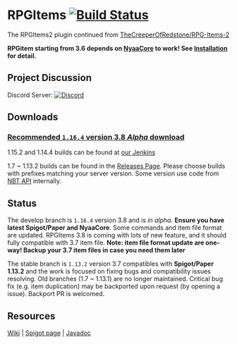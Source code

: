 # RPGItems [![Build Status](https://ci.nyaacat.com/buildStatus/icon?job=RPGItems-reloaded%2F1.16)](https://ci.nyaacat.com/job/RPGItems-reloaded/job/1.16/)

The RPGItems2 plugin continued from [TheCreeperOfRedstone/RPG-Items-2](https://github.com/TheCreeperOfRedstone/RPG-Items-2)

**RPGitem starting from 3.6 depends on [NyaaCore](https://github.com/NyaaCat/NyaaCore) to work! See [Installation](https://nyaacat.github.io/RPGItems-wiki/#/en-us/installation) for detail.**

## Project Discussion

Discord Server: [![Discord](https://img.shields.io/discord/486394125206421524.svg?logo=discord&link=https%3A%2F%2Fdiscord.gg%QeVy8Yd)](https://discord.gg/QeVy8Yd)

## Downloads

### [Recommended `1.16.4` version 3.8 *Alpha* download](https://ci.nyaacat.com/job/RPGItems-reloaded/job/1.16/lastSuccessfulBuild/artifact/build/libs/RPGItems-mc1.16.4-3.8-*-release.jar)

1.15.2 and 1.14.4 builds can be found at [our Jenkins](https://ci.nyaacat.com/job/RPGItems-reloaded/)

1.7 ~ 1.13.2 builds can be found in the [Releases Page](https://github.com/NyaaCat/RPGItems-reloaded/releases).
Please choose builds with prefixes matching your server version. Some version use code from [NBT API](https://www.spigotmc.org/resources/item-entity-tile-nbt-api.7939/) internally.

## Status

The develop branch is `1.16.4` version 3.8 and is *in alpha*. **Ensure you have latest Spigot/Paper and NyaaCore**. Some commands and item file format are updated. RPGItems 3.8 is coming with lots of new feature, and it should fully compatible with 3.7 item file. **Note: item file format update are one-way! Backup your 3.7 item files in case you need them later**

The stable branch is `1.13.2` version 3.7 compatibles with **Spigot/Paper 1.13.2** and the work is focused on fixing bugs and compatibility issues resolving.
Old branches (1.7 ~ 1.13.1) are no longer maintained.
Critical bug fix (e.g. item duplication) may be backported upon request (by opening a issue).
Backport PR is welcomed.

## Resources

[Wiki](https://nyaacat.github.io/RPGItems-wiki/#/) | [Spigot page](https://www.spigotmc.org/resources/rpgitems.17549/) | [Javadoc](https://ci.nyaacat.com/javadocs/rpgitems-3.8-SNAPSHOT/)
